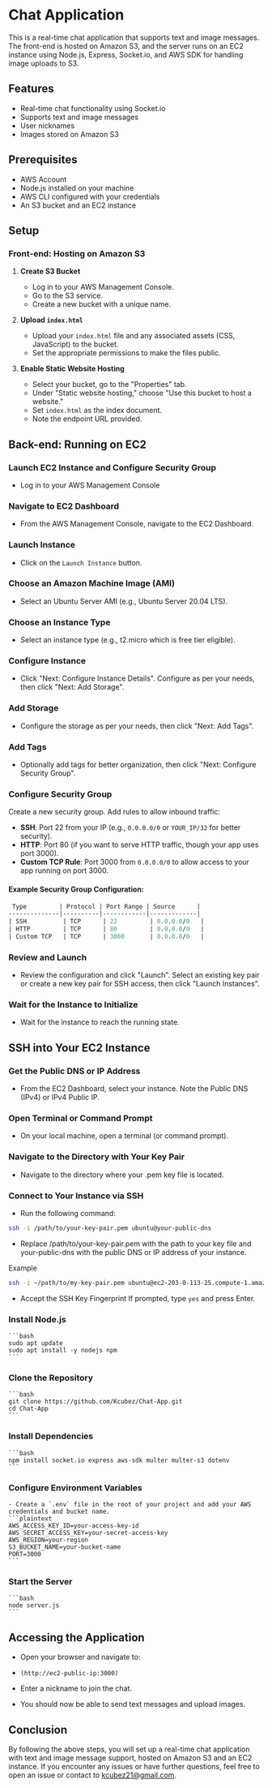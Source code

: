 # Chat Application

This is a real-time chat application that supports text and image messages. The front-end is hosted on Amazon S3, and the server runs on an EC2 instance using Node.js, Express, Socket.io, and AWS SDK for handling image uploads to S3.

## Features

- Real-time chat functionality using Socket.io
- Supports text and image messages
- User nicknames
- Images stored on Amazon S3

## Prerequisites

- AWS Account
- Node.js installed on your machine
- AWS CLI configured with your credentials
- An S3 bucket and an EC2 instance

## Setup

### Front-end: Hosting on Amazon S3

1. **Create S3 Bucket**
    - Log in to your AWS Management Console.
    - Go to the S3 service.
    - Create a new bucket with a unique name.

2. **Upload `index.html`**
    - Upload your `index.html` file and any associated assets (CSS, JavaScript) to the bucket.
    - Set the appropriate permissions to make the files public.

3. **Enable Static Website Hosting**
    - Select your bucket, go to the "Properties" tab.
    - Under "Static website hosting," choose "Use this bucket to host a website."
    - Set `index.html` as the index document.
    - Note the endpoint URL provided.

## Back-end: Running on EC2

###  Launch EC2 Instance and Configure Security Group

- Log in to your AWS Management Console

### Navigate to EC2 Dashboard

- From the AWS Management Console, navigate to the EC2 Dashboard.

### Launch Instance

- Click on the `Launch Instance` button.

### Choose an Amazon Machine Image (AMI)

- Select an Ubuntu Server AMI (e.g., Ubuntu Server 20.04 LTS).

### Choose an Instance Type

- Select an instance type (e.g., t2.micro which is free tier eligible).

### Configure Instance

- Click "Next: Configure Instance Details".
Configure as per your needs, then click "Next: Add Storage".

### Add Storage

- Configure the storage as per your needs, then click "Next: Add Tags".

### Add Tags

- Optionally add tags for better organization, then click "Next: Configure Security Group".

### Configure Security Group

Create a new security group.
Add rules to allow inbound traffic:
- **SSH**: Port 22 from your IP (e.g., `0.0.0.0/0` or `YOUR_IP/32` for better security).
- **HTTP**: Port 80 (if you want to serve HTTP traffic, though your app uses port 3000).
- **Custom TCP Rule**: Port 3000 from `0.0.0.0/0` to allow access to your app running on port 3000.

#### Example Security Group Configuration:
```graphql
 Type         | Protocol | Port Range | Source      |
--------------|----------|------------|-------------|
| SSH          | TCP      | 22         | 0.0.0.0/0   |
| HTTP         | TCP      | 80         | 0.0.0.0/0   |
| Custom TCP   | TCP      | 3000       | 0.0.0.0/0   |
```
### Review and Launch

- Review the configuration and click "Launch".
Select an existing key pair or create a new key pair for SSH access, then click "Launch Instances".

### Wait for the Instance to Initialize

- Wait for the instance to reach the running state.

## SSH into Your EC2 Instance

### Get the Public DNS or IP Address

- From the EC2 Dashboard, select your instance.
Note the Public DNS (IPv4) or IPv4 Public IP.

### Open Terminal or Command Prompt

- On your local machine, open a terminal (or command prompt).

### Navigate to the Directory with Your Key Pair

- Navigate to the directory where your .pem key file is located.

### Connect to Your Instance via SSH

- Run the following command:

```bash
ssh -i /path/to/your-key-pair.pem ubuntu@your-public-dns
```
- Replace /path/to/your-key-pair.pem with the path to your key file and your-public-dns with the public DNS or IP address of your instance.

Example
```bash
ssh -i ~/path/to/my-key-pair.pem ubuntu@ec2-203-0-113-25.compute-1.amazonaws.com
```
- Accept the SSH Key Fingerprint
If prompted, type `yes` and press Enter.

### Install Node.js
    ```bash
    sudo apt update
    sudo apt install -y nodejs npm
    ```

### Clone the Repository
    ```bash
    git clone https://github.com/Kcubez/Chat-App.git
    cd Chat-App
    ```

### Install Dependencies
    ```bash
    npm install socket.io express aws-sdk multer multer-s3 dotenv
    ```

### Configure Environment Variables
    - Create a `.env` file in the root of your project and add your AWS credentials and bucket name.
    ```plaintext
    AWS_ACCESS_KEY_ID=your-access-key-id
    AWS_SECRET_ACCESS_KEY=your-secret-access-key
    AWS_REGION=your-region
    S3_BUCKET_NAME=your-bucket-name
    PORT=3000
    ```

### Start the Server
    ```bash
    node server.js
    ```

## Accessing the Application

- Open your browser and navigate to:

- ```(http://ec2-public-ip:3000)```
- Enter a nickname to join the chat.
- You should now be able to send text messages and upload images.

## Conclusion
By following the above steps, you will set up a real-time chat application with text and image message support, hosted on Amazon S3 and an EC2 instance. If you encounter any issues or have further questions, feel free to open an issue or contact to kcubez21@gmail.com.